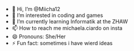 - 👋 Hi, I’m @Miicha12
- 👀 I’m interested in coding and games
- 🌱 I’m currently learning Informatik at the ZHAW
- 📫 How to reach me michaela.ciardo on insta
- 😄 Pronouns: She/Her
- ⚡ Fun fact: sometimes i have wierd ideas

<!---
Miicha12/Miicha12 is a ✨ special ✨ repository because its `README.md` (this file) appears on your GitHub profile.
You can click the Preview link to take a look at your changes.
--->
